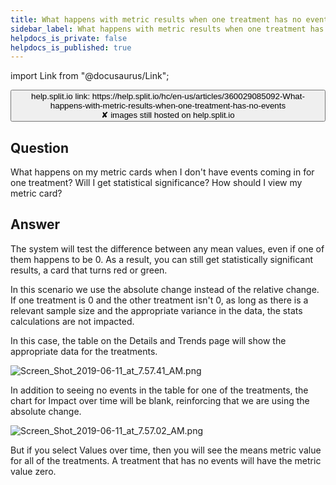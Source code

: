 ```yaml
---
title: What happens with metric results when one treatment has no events?
sidebar_label: What happens with metric results when one treatment has no events?
helpdocs_is_private: false
helpdocs_is_published: true
---
```


import Link from "@docusaurus/Link";

<p>
  <button style={{borderRadius:'8px', border:'1px', fontFamily:'Courier New', fontWeight:'800', textAlign:'left'}}> help.split.io link: https://help.split.io/hc/en-us/articles/360029085092-What-happens-with-metric-results-when-one-treatment-has-no-events <br /> ✘ images still hosted on help.split.io </button>
</p>

## Question

<p>
  What happens on my metric cards when I don't have events coming in for one treatment?
  Will I get statistical significance? How should I view my metric card?
</p>

## Answer

<p>
  The system will test the difference between any mean values, even if one of them happens to be 0. As a result, you can still get statistically significant results, a card that turns red or green.
</p>
<p>
  In this scenario we use the absolute change instead of the relative change. If
  one treatment is 0 and the other treatment isn't 0, as long as there is a relevant
  sample size and the appropriate variance in the data, the stats calculations
  are not impacted.
</p>
<p>
  In this case, the table on the Details and Trends page will show the appropriate
  data for the treatments.
</p>
<p>
  <img src="https://help.split.io/hc/article_attachments/360030689551/Screen_Shot_2019-06-11_at_7.57.41_AM.png" alt="Screen_Shot_2019-06-11_at_7.57.41_AM.png" />
</p>
<p>
  In addition to seeing no events in the table for one of the treatments, the chart
  for Impact over time will be blank, reinforcing that we are using the absolute
  change.
</p>
<p>
  <img src="https://help.split.io/hc/article_attachments/360030722232/Screen_Shot_2019-06-11_at_7.57.02_AM.png" alt="Screen_Shot_2019-06-11_at_7.57.02_AM.png" />
</p>
<p>
  But if you select Values over time, then you will see the means metric value
  for all of the treatments. A treatment that has no events will have the metric
  value zero.
</p>